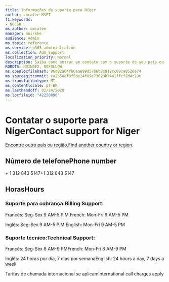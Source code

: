 ```yaml
---
title: Informações de suporte para Níger
author: cmcatee-MSFT
f1.keywords:
- NOCSH
ms.author: cmcatee
manager: mnirkhe
audience: Admin
ms.topic: reference
ms.service: o365-administration
ms.collection: Adm_Support
localization_priority: Normal
description: Saiba como entrar em contato com o suporte do seu país ou região.
ROBOTS: NOINDEX, NOFOLLOW
ms.openlocfilehash: 86d02a04fb6eae99d57b6b2c818cc00ca8520e74
ms.sourcegitcommit: ca2b58ef8f5be24f09e73620b74a1ffcf2d4c290
ms.translationtype: MT
ms.contentlocale: pt-BR
ms.lasthandoff: 02/24/2020
ms.locfileid: "42250890"
---
```

# <a name="contact-support-for-niger"></a><span data-ttu-id="241e2-103">Contatar o suporte para Níger</span><span class="sxs-lookup"><span data-stu-id="241e2-103">Contact support for Niger</span></span>

<span data-ttu-id="241e2-104">[Encontre outro país ou região](../contact-support-for-business-products.md).</span><span class="sxs-lookup"><span data-stu-id="241e2-104">[Find another country or region](../contact-support-for-business-products.md).</span></span>

## <a name="phone-number"></a><span data-ttu-id="241e2-105">Número de telefone</span><span class="sxs-lookup"><span data-stu-id="241e2-105">Phone number</span></span>
<span data-ttu-id="241e2-106">+ 1 312 843 5147</span><span class="sxs-lookup"><span data-stu-id="241e2-106">+1 312 843 5147</span></span>

## <a name="hours"></a><span data-ttu-id="241e2-107">Horas</span><span class="sxs-lookup"><span data-stu-id="241e2-107">Hours</span></span>
### <a name="billing-support"></a><span data-ttu-id="241e2-108">Suporte para cobrança:</span><span class="sxs-lookup"><span data-stu-id="241e2-108">Billing Support:</span></span>

<span data-ttu-id="241e2-109">Francês: Seg-Sex 9 AM-5 P.M.</span><span class="sxs-lookup"><span data-stu-id="241e2-109">French: Mon-Fri 9 AM-5 PM</span></span>

<span data-ttu-id="241e2-110">Inglês: Seg-Sex 9 AM-5 P.M.</span><span class="sxs-lookup"><span data-stu-id="241e2-110">English: Mon-Fri 9 AM-5 PM</span></span>

### <a name="technical-support"></a><span data-ttu-id="241e2-111">Suporte técnico:</span><span class="sxs-lookup"><span data-stu-id="241e2-111">Technical Support:</span></span>

<span data-ttu-id="241e2-112">Francês: Seg-Sex 8 AM-9 PM</span><span class="sxs-lookup"><span data-stu-id="241e2-112">French: Mon-Fri 8 AM-9 PM</span></span>

<span data-ttu-id="241e2-113">Inglês: 24 horas por dia, 7 dias por semana</span><span class="sxs-lookup"><span data-stu-id="241e2-113">English: 24 hours a day, 7 days a week</span></span>

<span data-ttu-id="241e2-114">Tarifas de chamada internacional se aplicam</span><span class="sxs-lookup"><span data-stu-id="241e2-114">International call charges apply</span></span>